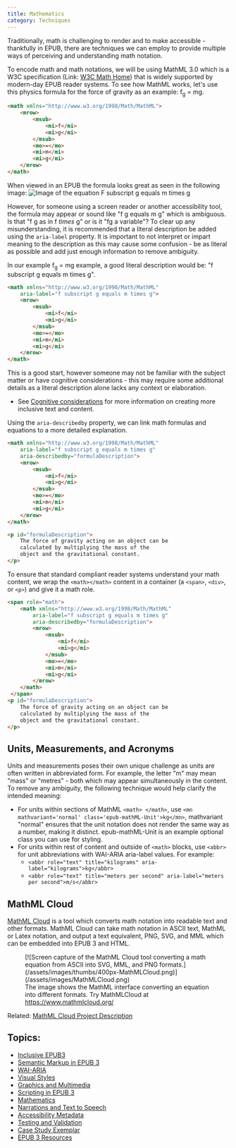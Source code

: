 ```yaml
---
title: Mathematics
category: Techniques
---
```

Traditionally, math is challenging to render and to make accessible - thankfully in EPUB, there are techniques we can employ to provide multiple ways of perceiving and understanding math notation.

To encode math and math notations, we will be using MathML 3.0 which is a W3C specification (Link: <a rel="nofollow" class="link-external" href="http://www.w3.org/Math/">W3C Math Home</a>) that is widely supported by modern-day EPUB reader systems. To see how MathML works, let's use this physics formula for the force of gravity as an example: f<sub>g</sub> = mg.

```html
<math xmlns="http://www.w3.org/1998/Math/MathML">
	<mrow>
		<msub>
			<mi>f</mi>
			<mi>g</mi>
		</msub>
		<mo>=</mo>
		<mi>m</mi>
		<mi>g</mi>
	</mrow>
</math>
```

When viewed in an EPUB the formula looks great as seen in the following image: ![Image of the equation F subscript g equals m times g](/assets/images/Equation.png)

However, for someone using a screen reader or another accessibility tool, the formula may appear or sound like "f g equals m g" which is ambiguous. Is that "f g as in f *times* g" or is it "fg a variable"? To clear up any misunderstanding, it is recommended that a literal description be added using the `aria-label` property. It is important to not interpret or impart meaning to the description as this may cause some confusion - be as literal as possible and add just enough information to remove ambiguity.

In our example f<sub>g</sub> = mg example, a good literal description would be: "f subscript g equals m times g".

```html
<math xmlns="http://www.w3.org/1998/Math/MathML"
    aria-label="f subscript g equals m times g">
    <mrow>
        <msub>
            <mi>f</mi>
            <mi>g</mi>
        </msub>
        <mo>=</mo>
        <mi>m</mi>
        <mi>g</mi>
    </mrow>
</math>
```

This is a good start, however someone may not be familiar with the subject matter or have cognitive considerations - this may require some additional details as a literal description alone lacks any context or elaboration.

* See [Cognitive considerations](CognitiveConsiderations.html) for more information on creating more inclusive text and content.

Using the `aria-describedby` property, we can link math formulas and equations to a more detailed explanation.

```html
<math xmlns="http://www.w3.org/1998/Math/MathML"
    aria-label="f subscript g equals m times g"
    aria-describedby="formulaDescription">
    <mrow>
        <msub>
            <mi>f</mi>
            <mi>g</mi>
        </msub>
        <mo>=</mo>
        <mi>m</mi>
        <mi>g</mi>
    </mrow>
</math>

<p id="formulaDescription">
    The force of gravity acting on an object can be
    calculated by multiplying the mass of the
    object and the gravitational constant.
</p>
```

To ensure that standard compliant reader systems understand your math content, we wrap the `<math></math>` content in a container (a `<span>`, `<div>`, or `<p>`) and give it a math role.

```html
<span role="math">
    <math xmlns="http://www.w3.org/1998/Math/MathML"
        aria-label="f subscript g equals m times g"
        aria-describedby="formulaDescription">
        <mrow>
            <msub>
                <mi>f</mi>
                <mi>g</mi>
            </msub>
            <mo>=</mo>
            <mi>m</mi>
            <mi>g</mi>
        </mrow>
    </math>
 </span>
<p id="formulaDescription">
    The force of gravity acting on an object can be
    calculated by multiplying the mass of the
    object and the gravitational constant.
</p>
```

## Units, Measurements, and Acronyms ##

Units and measurements poses their own unique challenge as units are often written in abbreviated form. For example, the letter "m" may mean "mass" or "metres" - both which may appear simultaneously in the content. To remove any ambiguity, the following technique would help clarify the intended meaning:

* For units within sections of MathML `<math> </math>`, use `<mn mathvariant='normal' class='epub-mathML-Unit'>kg</mn>`, mathvariant "normal" ensures that the unit notation does not render the same way as a number, making it distinct. epub-mathML-Unit is an example optional class you can use for styling.
* For units within rest of content and outside of `<math>` blocks, use `<abbr>` for unit abbreviations with WAI-ARIA aria-label values. For example:
   * `<abbr role="text" title="kilograms" aria-label="kilograms">kg</abbr>`
   * `<abbr role="text" title="meters per second" aria-label="meters per second">m/s</abbr>`

## MathML Cloud

<a href="https://www.mathmlcloud.org/" rel="nofollow" class="link-external">MathML Cloud</a> is a tool which converts math notation into readable text and other formats. MathML Cloud can take math notation in ASCII text, MathML or Latex notation, and output a text equivalent, PNG, SVG, and MML which can be embedded into EPUB 3 and HTML.

<figure>
[![Screen capture of the MathML Cloud tool converting a math equation from ASCII into SVG, MML, and PNG formats.](/assets/images/thumbs/400px-MathMLCloud.png)](/assets/images/MathMLCloud.png)
<figcaption>
The image shows the MathML interface converting an equation into different formats. Try MathMLCloud at <a href="https://www.mathmlcloud.org/" rel="nofollow" class="link-external">https://www.mathmlcloud.org/</a>
</figcaption>
</figure>

Related: <a href="http://benetech.org/our-programs/literacy/born-accessible/mathml-cloud/" rel="nofollow" class="link-external">MathML Cloud Project Description</a>


## Topics:
* [Inclusive EPUB3](InclusiveEPUB3.html)
* [Semantic Markup in EPUB 3](SemanticMarkupInEPUB3.html)
* [WAI-ARIA](WAI-ARIA.html)
* [Visual Styles](VisualStyles.html)
* [Graphics and Multimedia](GraphicsAndMultimedia.html)
* [Scripting in EPUB 3](ScriptingInEPUB3.html)
* [Mathematics](Mathematics.html)
* [Narrations and Text to Speech](NarrationsAndTextToSpeech.html)
* [Accessibility Metadata](AccessibilityMetadata.html)
* [Testing and Validation](TestingAndValidation.html)
* [Case Study Exemplar](CaseStudyExemplar.html)
* [EPUB 3 Resources](EPUB3Resources.html)
